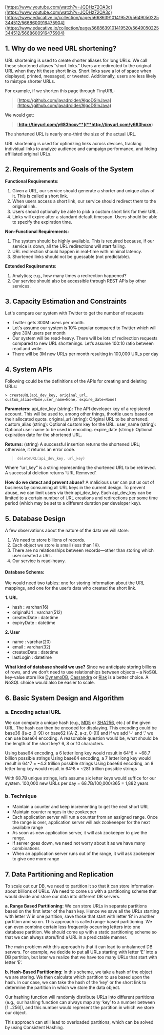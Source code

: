 [https://www.youtube.com/watch?v=JQDHz72OA3c](https://www.youtube.com/watch?v=JQDHz72OA3c)
[https://www.educative.io/collection/page/5668639101419520/5649050225344512/5668600916475904](https://www.educative.io/collection/page/5668639101419520/5649050225344512/5668600916475904)

## 1. Why do we need URL shortening?

URL shortening is used to create shorter aliases for long URLs. We call these shortened aliases “short links.” Users are redirected to the original URL when they hit these short links. Short links save a lot of space when displayed, printed, messaged, or tweeted. Additionally, users are less likely to mistype shorter URLs.

For example, if we shorten this page through TinyURL:

> [https://github.com/javadroider/AlgoDSInJava](https://github.com/javadroider/AlgoDSInJava)

We would get:

> [**http://tinyurl.com/y683hoxv**](**http://tinyurl.com/y683hoxv**)

The shortened URL is nearly one-third the size of the actual URL.

URL shortening is used for optimizing links across devices, tracking individual links to analyze audience and campaign performance, and hiding affiliated original URLs.

## 2. Requirements and Goals of the System

**Functional Requirements:**
1.  Given a URL, our service should generate a shorter and unique alias of it. This is called a short link.
2.  When users access a short link, our service should redirect them to the original link.
3.  Users should optionally be able to pick a custom short link for their URL.
4.  Links will expire after a standard default timespan. Users should be able to specify the expiration time.

**Non-Functional Requirements:**
1.  The system should be highly available. This is required because, if our service is down, all the URL redirections will start failing.
2.  URL redirection should happen in real-time with minimal latency.
3.  Shortened links should not be guessable (not predictable).

**Extended Requirements:**

1.  Analytics; e.g., how many times a redirection happened?
2.  Our service should also be accessible through REST APIs by other services.

## 3. Capacity Estimation and Constraints

Let's compare our system with Twitter to get the number of requests
- Twitter gets 300M users per month.
- Let's assume our system is 10% popular compared to Twitter which will give 30M users per month
- Our system will be read-heavy. There will be lots of redirection requests compared to new URL shortenings. Let’s assume 100:10 ratio between read and write.
- There will be 3M new URLs per month resulting in 100,000 URLs per day



## 4. System APIs

Following could be the definitions of the APIs for creating and deleting URLs:

    > createURL(api_dev_key, original_url, custom_alias=None,user_name=None, expire_date=None)

**Parameters:**
api_dev_key (string): The API developer key of a registered account. This will be used to, among other things, throttle users based on their allocated quota.
original_url (string): Original URL to be shortened.
custom_alias (string): Optional custom key for the URL.
user_name (string): Optional user name to be used in encoding.
expire_date (string): Optional expiration date for the shortened URL.

**Returns:**  (string)
A successful insertion returns the shortened URL; otherwise, it returns an error code.

> `deleteURL(api_dev_key, url_key)`

Where “url_key” is a string representing the shortened URL to be retrieved. A successful deletion returns ‘URL Removed’.

**How do we detect and prevent abuse?**  A malicious user can put us out of business by consuming all URL keys in the current design. To prevent abuse, we can limit users via their api_dev_key. Each api_dev_key can be limited to a certain number of URL creations and redirections per some time period (which may be set to a different duration per developer key).

## 5. Database Design
A few observations about the nature of the data we will store:
1.  We need to store billions of records.
2.  Each object we store is small (less than 1K).
3.  There are no relationships between records—other than storing which user created a URL.
4.  Our service is read-heavy.

#### Database Schema:
We would need two tables: one for storing information about the URL mappings, and one for the user’s data who created the short link.

**1. URL**
 - hash : varchar(16)
 - originalUrl : varchar(512)
 - createdDate : datetime
 - expiryDate : datetime

**2. User**
 - name : varchar(20)
 - email : varchar(32)
 - createdDate : datetime
 - lastLogin : datetime

 **What kind of database should we use?** Since we anticipate storing billions of rows, and we don’t need to use relationships between objects – a NoSQL key-value store like [DynamoDB](https://en.wikipedia.org/wiki/Amazon_DynamoDB), [Cassandra](https://en.wikipedia.org/wiki/Apache_Cassandra) or [Riak](https://en.wikipedia.org/wiki/Riak) is a better choice. A NoSQL choice would also be easier to scale.

## 6. Basic System Design and Algorithm
### a. Encoding actual URL

We can compute a unique hash (e.g.,  [MD5](https://en.wikipedia.org/wiki/MD5)  or  [SHA256](https://en.wikipedia.org/wiki/SHA-2), etc.) of the given URL. The hash can then be encoded for displaying. This encoding could be base36 ([a-z ,0-9]) or base62 ([A-Z, a-z, 0-9]) and if we add ‘-’ and ‘.’ we can use base64 encoding. A reasonable question would be, what should be the length of the short key? 6, 8 or 10 characters.

Using base64 encoding, a 6 letter long key would result in 64^6 = ~68.7 billion possible strings
Using base64 encoding, a 7 letter long key would result in 64^7 = ~4.3 trillion possible strings
Using base64 encoding, an 8 letter long key would result in 64^8 = ~281 trillion possible strings

With 68.7B unique strings, let’s assume six letter keys would suffice for our system.
100,000 new URLs per day = 68.7B/100,000/365 = 1,882 years

### b. Technique
- Maintain a counter and keep incrementing to get the next short URL
- Maintain counter ranges in the zookeeper
- Each application server will run a counter from an assigned range. Once the range is over, application server will ask zookeeeper for the next available range
-  As soon as new application server, it will ask zookeeper to give the range.
- If server goes down, we need not worry about it as we have many combinations
- When an application server runs out of the range, it will ask zookeeper to give one more range

## 7. Data Partitioning and Replication

To scale out our DB, we need to partition it so that it can store information about billions of URLs. We need to come up with a partitioning scheme that would divide and store our data into different DB servers.

**a. Range Based Partitioning:**  We can store URLs in separate partitions based on the first letter of the hash key. Hence we save all the URLs starting with letter ‘A’ in one partition, save those that start with letter ‘B’ in another partition and so on. This approach is called range-based partitioning. We can even combine certain less frequently occurring letters into one database partition. We should come up with a static partitioning scheme so that we can always store/find a URL in a predictable manner.

The main problem with this approach is that it can lead to unbalanced DB servers. For example, we decide to put all URLs starting with letter ‘E’ into a DB partition, but later we realize that we have too many URLs that start with letter ‘E’.

**b. Hash-Based Partitioning:**  In this scheme, we take a hash of the object we are storing. We then calculate which partition to use based upon the hash. In our case, we can take the hash of the ‘key’ or the short link to determine the partition in which we store the data object.

Our hashing function will randomly distribute URLs into different partitions (e.g., our hashing function can always map any ‘key’ to a number between [1…256]), and this number would represent the partition in which we store our object.

This approach can still lead to overloaded partitions, which can be solved by using  Consistent Hashing.